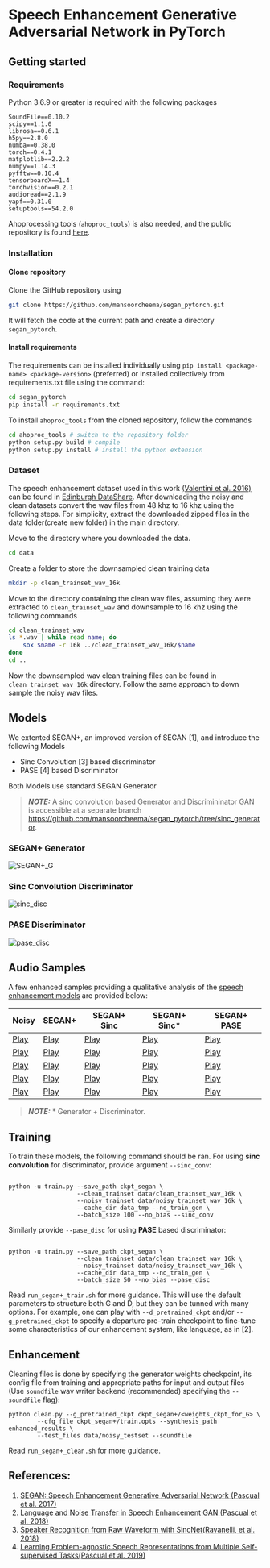 

# Speech Enhancement Generative Adversarial Network in PyTorch
## Getting started

### Requirements
Python 3.6.9 or greater is required with the following packages
```
SoundFile==0.10.2
scipy==1.1.0
librosa==0.6.1
h5py==2.8.0
numba==0.38.0
torch==0.4.1
matplotlib==2.2.2
numpy==1.14.3
pyfftw==0.10.4
tensorboardX==1.4
torchvision==0.2.1
audioread==2.1.9
yapf==0.31.0
setuptools==54.2.0
```
Ahoprocessing tools (`ahoproc_tools`) is also needed, and the public repository is found [here](https://github.com/santi-pdp/ahoproc_tools).
### Installation
#### Clone repository
Clone the GitHub repository using
```bash
git clone https://github.com/mansoorcheema/segan_pytorch.git
```
It will fetch the code at the current path and create a directory `segan_pytorch`.
#### Install requirements
The requirements can be installed individually using `pip install <package-name> <package-version>` (preferred) or installed collectively from requirements.txt file using the command:
```bash
cd segan_pytorch
pip install -r requirements.txt
```
To install `ahoproc_tools` from the cloned repository, follow the commands
```bash
cd ahoproc_tools # switch to the repository folder
python setup.py build # compile
python setup.py install # install the python extension
```
### Dataset
The speech enhancement dataset used in this work [(Valentini et al. 2016)](http://ssw9.net/papers/ssw9_PS2-4_Valentini-Botinhao.pdf) can be found in [Edinburgh DataShare](http://datashare.is.ed.ac.uk/handle/10283/1942). After downloading the noisy and clean datasets convert the wav files from 48 khz to 16 khz using the following steps. For simplicity, extract the downloaded zipped files in the data folder(create new folder) in the main directory. 

Move to the directory where you downloaded the data.
```bash
cd data
```
Create a folder to store the downsampled clean training data
```bash
mkdir -p clean_trainset_wav_16k 
```
Move to the directory containing the clean wav files, assuming they were extracted to `clean_trainset_wav` and downsample to 16 khz using the following commands
```bash
cd clean_trainset_wav
ls *.wav | while read name; do
    sox $name -r 16k ../clean_trainset_wav_16k/$name
done
cd ..
```
Now the downsampled wav clean training files can be found in `clean_trainset_wav_16k` directory. Follow the same approach to down sample the noisy wav files. 

## Models

We extented SEGAN+, an improved version of SEGAN [1], and introduce the following Models
* Sinc Convolution [3] based discriminator
* PASE [4] based Discriminator


Both Models use standard SEGAN Generator

> **_NOTE:_**  A sinc convolution based Generator and Discrimininator GAN is accessible at a separate branch https://github.com/mansoorcheema/segan_pytorch/tree/sinc_generator.

### SEGAN+ Generator

![SEGAN+_G](assets/segan+.png)

### Sinc Convolution Discriminator
![sinc_disc](https://user-images.githubusercontent.com/10983181/149785311-5d1ee19b-d87f-4574-8490-43e7b390717c.png)
### PASE Discriminator
![pase_disc](https://user-images.githubusercontent.com/10983181/149784688-d1c25049-28f4-4359-baab-6c8c86a2784e.png)

## Audio Samples
A few enhanced samples providing a qualitative analysis of the [speech enhancement models](#Models) are provided below:

|Noisy| SEGAN+      | SEGAN+ Sinc | SEGAN+ Sinc*| SEGAN+ PASE  |
|---| ----------- | ----------- |----------- |----------- |
|[Play](https://raw.githubusercontent.com/mansoorcheema/segan_pytorch/master/enhanced_samples/noisy/p232_006-noisy.wav)| [Play](https://raw.githubusercontent.com/mansoorcheema/segan_pytorch/master/enhanced_samples/segan+/p232_006-segan+.wav)      |[Play](https://raw.githubusercontent.com/mansoorcheema/segan_pytorch/master/enhanced_samples/sinc_disc/p232_006-sinc-disc.wav)        |[Play](https://raw.githubusercontent.com/mansoorcheema/segan_pytorch/master/enhanced_samples/sinc_disc_and_gen/p232_006-sinc_disc_and_gen.wav)   |[Play](https://raw.githubusercontent.com/mansoorcheema/segan_pytorch/master/enhanced_samples/pace_disc/p232_006-pase-disc.wav) |
|[Play](https://raw.githubusercontent.com/mansoorcheema/segan_pytorch/master/enhanced_samples/noisy/p257_430-noisy.wav)| [Play](https://raw.githubusercontent.com/mansoorcheema/segan_pytorch/master/enhanced_samples/segan+/p257_430-segan+.wav)     | [Play](https://raw.githubusercontent.com/mansoorcheema/segan_pytorch/master/enhanced_samples/sinc_disc/p257_430-sinc-disc.wav)         |[Play](https://raw.githubusercontent.com/mansoorcheema/segan_pytorch/master/enhanced_samples/sinc_disc_and_gen/p257_430-sinc_disc__and_gen.wav)  |[Play](https://raw.githubusercontent.com/mansoorcheema/segan_pytorch/master/enhanced_samples/pase_disc/p257_430-pase-disc.wav)  |
|[Play](https://raw.githubusercontent.com/mansoorcheema/segan_pytorch/master/enhanced_samples/noisy/p232_001.wav)| [Play](https://raw.githubusercontent.com/mansoorcheema/segan_pytorch/master/enhanced_samples/segan+/p232_001.wav)     | [Play](https://raw.githubusercontent.com/mansoorcheema/segan_pytorch/master/enhanced_samples/sinc_disc/p232_001.wav)         |[Play](https://raw.githubusercontent.com/mansoorcheema/segan_pytorch/master/enhanced_samples/sinc_disc_and_gen/p232_001.wav)  |[Play](https://raw.githubusercontent.com/mansoorcheema/segan_pytorch/master/enhanced_samples/pase_disc/p232_001.wav)  |
|[Play](https://raw.githubusercontent.com/mansoorcheema/segan_pytorch/master/enhanced_samples/noisy/p232_361.wav)| [Play](https://raw.githubusercontent.com/mansoorcheema/segan_pytorch/master/enhanced_samples/segan+/p232_361.wav)     | [Play](https://raw.githubusercontent.com/mansoorcheema/segan_pytorch/master/enhanced_samples/sinc_disc/p232_361.wav)         |[Play](https://raw.githubusercontent.com/mansoorcheema/segan_pytorch/master/enhanced_samples/sinc_disc_and_gen/p232_361.wav)  |[Play](https://raw.githubusercontent.com/mansoorcheema/segan_pytorch/master/enhanced_samples/pase_disc/p232_361.wav)  |
|[Play](https://raw.githubusercontent.com/mansoorcheema/segan_pytorch/master/enhanced_samples/noisy/p257_010.wav)| [Play](https://raw.githubusercontent.com/mansoorcheema/segan_pytorch/master/enhanced_samples/segan+/p257_010.wav)     | [Play](https://raw.githubusercontent.com/mansoorcheema/segan_pytorch/master/enhanced_samples/sinc_disc/p257_010.wav)         |[Play](https://raw.githubusercontent.com/mansoorcheema/segan_pytorch/master/enhanced_samples/sinc_disc_and_gen/p257_010.wav)  |[Play](https://raw.githubusercontent.com/mansoorcheema/segan_pytorch/master/enhanced_samples/pase_disc/p257_010.wav)  |
> **_NOTE:_**  * Generator + Discriminator.
> 
## Training
To train these models, the following command should be ran. For using **sinc convolution** for discriminator, provide argument `--sinc_conv`:
```

python -u train.py --save_path ckpt_segan \
                   --clean_trainset data/clean_trainset_wav_16k \
		           --noisy_trainset data/noisy_trainset_wav_16k \
		           --cache_dir data_tmp --no_train_gen \
		           --batch_size 100 --no_bias --sinc_conv
```

Similarly provide `--pase_disc` for using **PASE** based discriminator:
```

python -u train.py --save_path ckpt_segan \
                   --clean_trainset data/clean_trainset_wav_16k \
		           --noisy_trainset data/noisy_trainset_wav_16k \
		           --cache_dir data_tmp --no_train_gen \
		           --batch_size 50 --no_bias --pase_disc
```
Read `run_segan+_train.sh` for more guidance. This will use the default parameters to structure both G and D, but they can be tunned with many options. For example, one can play with `--d_pretrained_ckpt` and/or `--g_pretrained_ckpt` to specify a departure pre-train checkpoint to fine-tune some characteristics of our enhancement system, like language, as in [2].



## Enhancement
Cleaning files is done by specifying the generator weights checkpoint, its config file from training and appropriate paths for input and output files (Use `soundfile` wav writer backend (recommended) specifying the `--soundfile` flag):
```
python clean.py --g_pretrained_ckpt ckpt_segan+/<weights_ckpt_for_G> \
		--cfg_file ckpt_segan+/train.opts --synthesis_path enhanced_results \
		--test_files data/noisy_testset --soundfile
```

Read `run_segan+_clean.sh` for more guidance.


## References:

1. [SEGAN: Speech Enhancement Generative Adversarial Network (Pascual et al. 2017)](https://arxiv.org/abs/1703.09452)
2. [Language and Noise Transfer in Speech Enhancement GAN (Pascual et al. 2018)](https://arxiv.org/abs/1712.06340)
3. [Speaker Recognition from Raw Waveform with SincNet(Ravanelli, et al. 2018)](https://arxiv.org/abs/1808.00158)
4. [Learning Problem-agnostic Speech Representations from Multiple Self-supervised Tasks(Pascual et al. 2019)](https://arxiv.org/abs/1904.03416)
 
